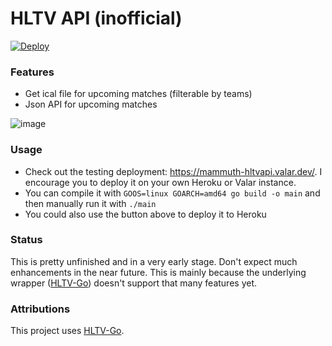 # HLTV API (inofficial)
[![Deploy](https://www.herokucdn.com/deploy/button.svg)](https://heroku.com/deploy?template=https://github.com/mammuth/hltv-api)

### Features
- Get ical file for upcoming matches (filterable by teams)
- Json API for upcoming matches

![image](https://user-images.githubusercontent.com/3121306/74592853-84c90500-5025-11ea-9e88-d5d58f9fd20d.png)


### Usage
- Check out the testing deployment: https://mammuth-hltvapi.valar.dev/. I encourage you to deploy it on your own Heroku or Valar instance.
- You can compile it with `GOOS=linux GOARCH=amd64 go build -o main` and then manually run it with `./main`
- You could also use the button above to deploy it to Heroku

### Status
This is pretty unfinished and in a very early stage. 
Don't expect much enhancements in the near future. 
This is mainly because the underlying wrapper ([HLTV-Go](https://github.com/Olament/HLTV-Go)) doesn't support that many features yet.

### Attributions
This project uses [HLTV-Go](https://github.com/Olament/HLTV-Go).
